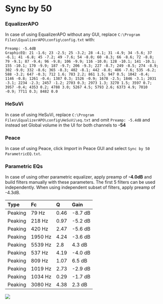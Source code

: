 # Sync by 50

### EqualizerAPO
In case of using EqualizerAPO without any GUI, replace `C:\Program Files\EqualizerAPO\config\config.txt`
with:
```
Preamp: -5.4dB
GraphicEQ: 21 -1.6; 23 -2.5; 25 -3.2; 28 -4.1; 31 -4.9; 34 -5.6; 37 -6.1; 41 -6.8; 45 -7.2; 49 -7.6; 54 -8.0; 60 -8.3; 66 -8.6; 72 -8.8; 79 -9.1; 87 -9.4; 96 -9.8; 106 -9.9; 116 -10.0; 128 -10.1; 141 -10.1; 155 -10.1; 170 -9.9; 187 -9.7; 206 -9.3; 227 -8.7; 249 -8.5; 274 -8.9; 302 -9.0; 332 -8.6; 365 -8.3; 402 -8.1; 442 -8.0; 486 -7.6; 535 -6.2; 588 -3.2; 647 -0.3; 712 1.6; 783 2.2; 861 1.5; 947 0.5; 1042 -0.4; 1146 -0.8; 1261 -0.4; 1387 0.3; 1526 -0.9; 1678 -2.5; 1846 -3.1; 2031 -3.1; 2234 -2.3; 2457 -1.2; 2703 0.3; 2973 1.3; 3270 1.5; 3597 0.7; 3957 -0.4; 4353 0.2; 4788 3.0; 5267 4.5; 5793 2.6; 6373 4.9; 7010 -0.9; 7711 0.3; 8482 0.0
```

### HeSuVi
In case of using HeSuVi, replace `C:\Program Files\EqualizerAPO\config\HeSuVi\eq.txt` and omit `Preamp:
-5.4dB` and instead set Global volume in the UI for both channels to **-54**

### Peace
In case of using Peace, click *Import* in Peace GUI and select `Sync by 50 ParametricEQ.txt`.

### Parametric EQs
In case of using other parametric equalizer, apply preamp of **-4.0dB** and build filters manually
with these parameters. The first 5 filters can be used independently.
When using independent subset of filters, apply preamp of -4.3dB.

| Type    | Fc      |    Q | Gain    |
|:--------|:--------|:-----|:--------|
| Peaking | 79 Hz   | 0.46 | -8.7 dB |
| Peaking | 218 Hz  | 0.97 | -5.2 dB |
| Peaking | 420 Hz  | 2.47 | -5.6 dB |
| Peaking | 1950 Hz | 4.24 | -3.6 dB |
| Peaking | 5539 Hz | 2.8  | 4.3 dB  |
| Peaking | 537 Hz  | 4.19 | -4.0 dB |
| Peaking | 809 Hz  | 1.07 | 6.5 dB  |
| Peaking | 1019 Hz | 2.73 | -2.9 dB |
| Peaking | 1034 Hz | 0.29 | -1.7 dB |
| Peaking | 3080 Hz | 4.38 | 2.3 dB  |

![](https://raw.githubusercontent.com/jaakkopasanen/AutoEq/master/results/innerfidelity/sbaf-serious/Sync%20by%2050/Sync%20by%2050.png)